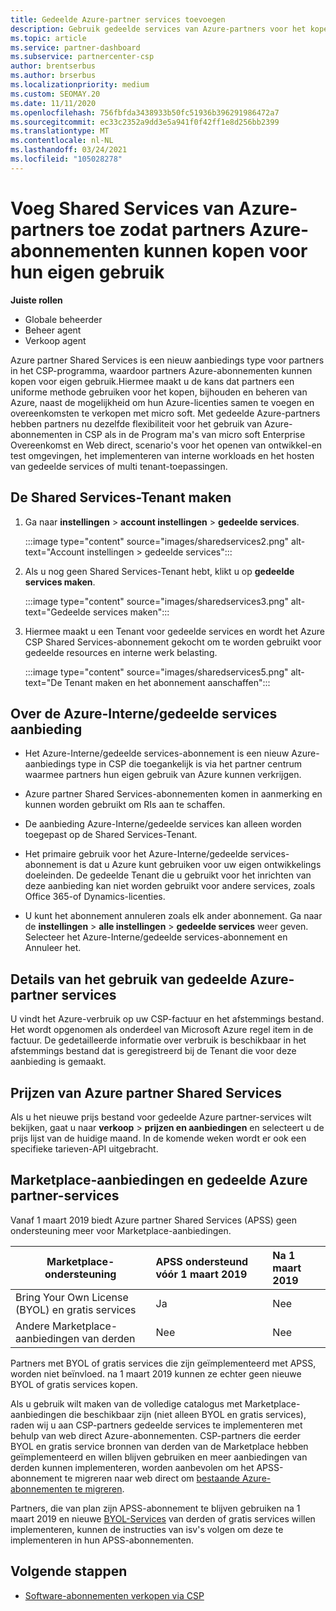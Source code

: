 ```yaml
---
title: Gedeelde Azure-partner services toevoegen
description: Gebruik gedeelde services van Azure-partners voor het kopen van Azure-abonnementen voor eigen gebruik en voor een uniforme methode om Azure te kopen, bij te houden en te beheren.
ms.topic: article
ms.service: partner-dashboard
ms.subservice: partnercenter-csp
author: brentserbus
ms.author: brserbus
ms.localizationpriority: medium
ms.custom: SEOMAY.20
ms.date: 11/11/2020
ms.openlocfilehash: 756fbfda3438933b50fc51936b396291986472a7
ms.sourcegitcommit: ec33c2352a9dd3e5a941f0f42ff1e8d256bb2399
ms.translationtype: MT
ms.contentlocale: nl-NL
ms.lasthandoff: 03/24/2021
ms.locfileid: "105028278"
---
```

# <a name="add-azure-partner-shared-services-so-partners-can-buy-azure-subscriptions-for-their-own-use"></a>Voeg Shared Services van Azure-partners toe zodat partners Azure-abonnementen kunnen kopen voor hun eigen gebruik

**Juiste rollen**

- Globale beheerder
- Beheer agent
- Verkoop agent

Azure partner Shared Services is een nieuw aanbiedings type voor partners in het CSP-programma, waardoor partners Azure-abonnementen kunnen kopen voor eigen gebruik.Hiermee maakt u de kans dat partners een uniforme methode gebruiken voor het kopen, bijhouden en beheren van Azure, naast de mogelijkheid om hun Azure-licenties samen te voegen en overeenkomsten te verkopen met micro soft. Met gedeelde Azure-partners hebben partners nu dezelfde flexibiliteit voor het gebruik van Azure-abonnementen in CSP als in de Program ma's van micro soft Enterprise Overeenkomst en Web direct, scenario's voor het openen van ontwikkel-en test omgevingen, het implementeren van interne workloads en het hosten van gedeelde services of multi tenant-toepassingen.  

## <a name="create-the-shared-services-tenant"></a>De Shared Services-Tenant maken

1. Ga naar **instellingen**  >  **account instellingen**  >  **gedeelde services**.

   :::image type="content" source="images/sharedservices2.png" alt-text="Account instellingen > gedeelde services":::

2. Als u nog geen Shared Services-Tenant hebt, klikt u op **gedeelde services maken**.

   :::image type="content" source="images/sharedservices3.png" alt-text="Gedeelde services maken":::

3. Hiermee maakt u een Tenant voor gedeelde services en wordt het Azure CSP Shared Services-abonnement gekocht om te worden gebruikt voor gedeelde resources en interne werk belasting.

   :::image type="content" source="images/sharedservices5.png" alt-text="De Tenant maken en het abonnement aanschaffen":::

## <a name="about-the-azure--internalshared-services-offer"></a>Over de Azure-Interne/gedeelde services aanbieding

- Het Azure-Interne/gedeelde services-abonnement is een nieuw Azure-aanbiedings type in CSP die toegankelijk is via het partner centrum waarmee partners hun eigen gebruik van Azure kunnen verkrijgen.

- Azure partner Shared Services-abonnementen komen in aanmerking en kunnen worden gebruikt om RIs aan te schaffen.

- De aanbieding Azure-Interne/gedeelde services kan alleen worden toegepast op de Shared Services-Tenant.

- Het primaire gebruik voor het Azure-Interne/gedeelde services-abonnement is dat u Azure kunt gebruiken voor uw eigen ontwikkelings doeleinden. De gedeelde Tenant die u gebruikt voor het inrichten van deze aanbieding kan niet worden gebruikt voor andere services, zoals Office 365-of Dynamics-licenties.

- U kunt het abonnement annuleren zoals elk ander abonnement. Ga naar de **instellingen**  >  **alle instellingen**  >  **gedeelde services** weer geven. Selecteer het Azure-Interne/gedeelde services-abonnement en Annuleer het.

## <a name="accessing-azure-partner-shared-services-consumption-details"></a>Details van het gebruik van gedeelde Azure-partner services

U vindt het Azure-verbruik op uw CSP-factuur en het afstemmings bestand. Het wordt opgenomen als onderdeel van Microsoft Azure regel item in de factuur. De gedetailleerde informatie over verbruik is beschikbaar in het afstemmings bestand dat is geregistreerd bij de Tenant die voor deze aanbieding is gemaakt.

## <a name="azure-partner-shared-services-pricing"></a>Prijzen van Azure partner Shared Services

Als u het nieuwe prijs bestand voor gedeelde Azure partner-services wilt bekijken, gaat u naar **verkoop**  >  **prijzen en aanbiedingen** en selecteert u de prijs lijst van de huidige maand. In de komende weken wordt er ook een specifieke tarieven-API uitgebracht.

## <a name="marketplace-offers-and-azure-partner-shared-services"></a>Marketplace-aanbiedingen en gedeelde Azure partner-services

Vanaf 1 maart 2019 biedt Azure partner Shared Services (APSS) geen ondersteuning meer voor Marketplace-aanbiedingen.

|**Marketplace-ondersteuning**   |**APSS ondersteund vóór 1 maart 2019**|**Na 1 maart 2019**|
|---------------------------|:----------------------------|:-------------------|
|Bring Your Own License (BYOL) en gratis services   | Ja   | Nee|
|Andere Marketplace-aanbiedingen van derden   | Nee   |Nee|

Partners met BYOL of gratis services die zijn geïmplementeerd met APSS, worden niet beïnvloed. na 1 maart 2019 kunnen ze echter geen nieuwe BYOL of gratis services kopen.

Als u gebruik wilt maken van de volledige catalogus met Marketplace-aanbiedingen die beschikbaar zijn (niet alleen BYOL en gratis services), raden wij u aan CSP-partners gedeelde services te implementeren met behulp van web direct Azure-abonnementen.  CSP-partners die eerder BYOL en gratis service bronnen van derden van de Marketplace hebben geïmplementeerd en willen blijven gebruiken en meer aanbiedingen van derden kunnen implementeren, worden aanbevolen om het APSS-abonnement te migreren naar web direct om [bestaande Azure-abonnementen te migreren](/azure/cloud-solution-provider/migration/migration#migrating-existing-azure-subscriptions).

Partners, die van plan zijn APSS-abonnement te blijven gebruiken na 1 maart 2019 en nieuwe [BYOL-Services](https://azuremarketplace.microsoft.com/marketplace/apps?filters=byol) van derden of gratis services willen implementeren, kunnen de instructies van isv's volgen om deze te implementeren in hun APSS-abonnementen.

## <a name="next-steps"></a>Volgende stappen

- [Software-abonnementen verkopen via CSP](csp-software-subscriptions.md)